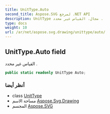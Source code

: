 ```yaml
---
title: UnitType.Auto
second_title: Aspose.SVG لمرجع .NET API
description: UnitType مجال. القياس غير محدد .
type: docs
weight: 10
url: /ar/net/aspose.svg.drawing/unittype/auto/
---
```

## UnitType.Auto field

القياس غير محدد .

```csharp
public static readonly UnitType Auto;
```

### أنظر أيضا

* class [UnitType](../)
* مساحة الاسم [Aspose.Svg.Drawing](../../unittype/)
* المجسم [Aspose.SVG](../../../)


